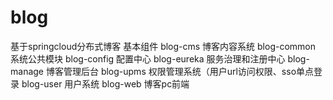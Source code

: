 # blog
基于springcloud分布式博客
  基本组件
  blog-cms 	    博客内容系统
	blog-common 	系统公共模块
	blog-config 	配置中心
	blog-eureka 	服务治理和注册中心
	blog-manage 	博客管理后台
	blog-upms 	  权限管理系统（用户url访问权限、sso单点登录
	blog-user 	  用户系统
	blog-web 	    博客pc前端 
